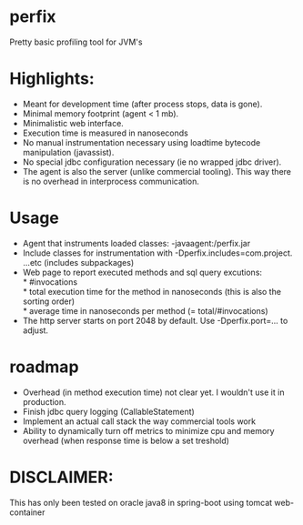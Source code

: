 # perfix
Pretty basic profiling tool for JVM's

# Highlights:
* Meant for development time (after process stops, data is gone). 
* Minimal memory footprint (agent < 1 mb).
* Minimalistic web interface.
* Execution time is measured in nanoseconds
* No manual instrumentation necessary using loadtime bytecode manipulation (javassist).
* No special jdbc configuration necessary (ie no wrapped jdbc driver).
* The agent is also the server (unlike commercial tooling). This way there is no overhead in interprocess communication.

# Usage
* Agent that instruments loaded classes: -javaagent:<path>/perfix.jar
* Include classes for instrumentation with -Dperfix.includes=com.project. ...etc (includes subpackages)
* Web page to report executed methods and sql query excutions:
<br/> * #invocations
<br/> * total execution time for the method in nanoseconds (this is also the sorting order)
<br/> * average time in nanoseconds per method (= total/#invocations)
* The http server starts on port 2048 by default. Use -Dperfix.port=... to adjust.


# roadmap
* Overhead (in method execution time) not clear yet. I wouldn't use it in production. 
* Finish jdbc query logging (CallableStatement)
* Implement an actual call stack the way commercial tools work
* Ability to dynamically turn off metrics to minimize cpu and memory overhead (when response time is below a set treshold)

# DISCLAIMER:
This has only been tested on oracle java8 in spring-boot using tomcat web-container
